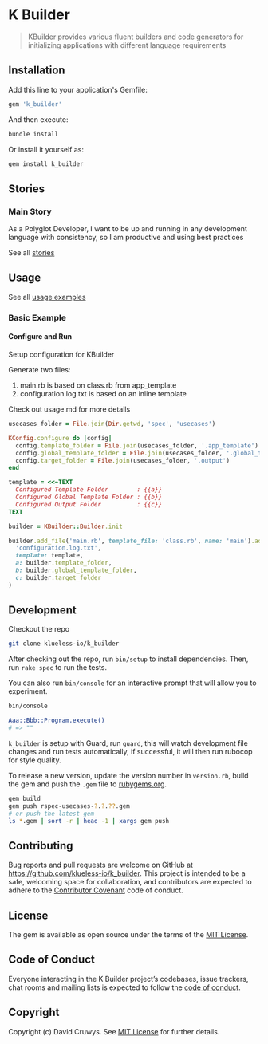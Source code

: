 # K Builder

> KBuilder provides various fluent builders and code generators for initializing applications with different language requirements

## Installation

Add this line to your application's Gemfile:

```ruby
gem 'k_builder'
```

And then execute:

```bash
bundle install
```

Or install it yourself as:

```bash
gem install k_builder
```

## Stories

### Main Story

As a Polyglot Developer, I want to be up and running in any development language with consistency, so I am productive and using best practices

See all [stories](./STORIES.md)

## Usage

See all [usage examples](./USAGE.md)

### Basic Example

#### Configure and Run

Setup configuration for KBuilder

Generate two files:

1. main.rb is based on class.rb from app_template
2. configuration.log.txt is based on an inline template

Check out usage.md for more details

```ruby
usecases_folder = File.join(Dir.getwd, 'spec', 'usecases')

KConfig.configure do |config|
  config.template_folder = File.join(usecases_folder, '.app_template')
  config.global_template_folder = File.join(usecases_folder, '.global_template')
  config.target_folder = File.join(usecases_folder, '.output')
end

template = <<~TEXT
  Configured Template Folder        : {{a}}
  Configured Global Template Folder : {{b}}
  Configured Output Folder          : {{c}}
TEXT

builder = KBuilder::Builder.init

builder.add_file('main.rb', template_file: 'class.rb', name: 'main').add_file(
  'configuration.log.txt',
  template: template,
  a: builder.template_folder,
  b: builder.global_template_folder,
  c: builder.target_folder
)
```

## Development

Checkout the repo

```bash
git clone klueless-io/k_builder
```

After checking out the repo, run `bin/setup` to install dependencies. Then, run `rake spec` to run the tests.

You can also run `bin/console` for an interactive prompt that will allow you to experiment.

```bash
bin/console

Aaa::Bbb::Program.execute()
# => ""
```

`k_builder` is setup with Guard, run `guard`, this will watch development file changes and run tests automatically, if successful, it will then run rubocop for style quality.

To release a new version, update the version number in `version.rb`, build the gem and push the `.gem` file to [rubygems.org](https://rubygems.org).

```bash
gem build
gem push rspec-usecases-?.?.??.gem
# or push the latest gem
ls *.gem | sort -r | head -1 | xargs gem push
```

## Contributing

Bug reports and pull requests are welcome on GitHub at https://github.com/klueless-io/k_builder. This project is intended to be a safe, welcoming space for collaboration, and contributors are expected to adhere to the [Contributor Covenant](http://contributor-covenant.org) code of conduct.

## License

The gem is available as open source under the terms of the [MIT License](https://opensource.org/licenses/MIT).

## Code of Conduct

Everyone interacting in the K Builder project’s codebases, issue trackers, chat rooms and mailing lists is expected to follow the [code of conduct](https://github.com/klueless-io/k_builder/blob/master/CODE_OF_CONDUCT.md).

## Copyright

Copyright (c) David Cruwys. See [MIT License](LICENSE.txt) for further details.
